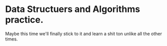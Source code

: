 # Data Structuers and Algorithms practice.
Maybe this time we'll finally stick to it and learn a shit ton unlike all the other times.
